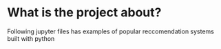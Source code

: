 # What is the project about?
Following jupyter files has examples of popular reccomendation systems built with python
